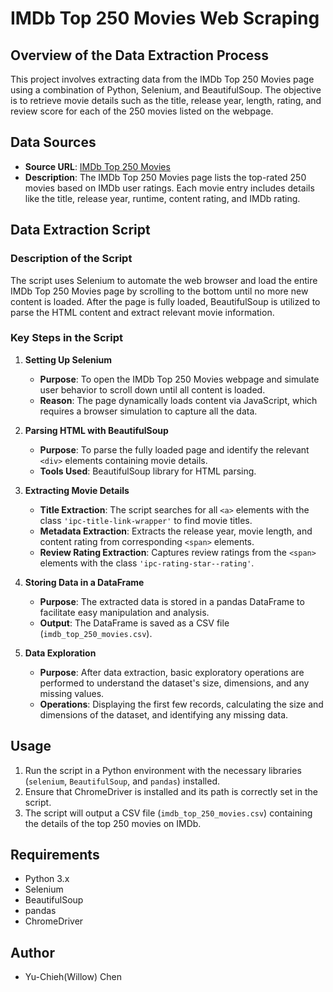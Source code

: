 # IMDb Top 250 Movies Web Scraping

## Overview of the Data Extraction Process
This project involves extracting data from the IMDb Top 250 Movies page using a combination of Python, Selenium, and BeautifulSoup. The objective is to retrieve movie details such as the title, release year, length, rating, and review score for each of the 250 movies listed on the webpage.

## Data Sources
- **Source URL**: [IMDb Top 250 Movies](https://www.imdb.com/chart/top/)
- **Description**: The IMDb Top 250 Movies page lists the top-rated 250 movies based on IMDb user ratings. Each movie entry includes details like the title, release year, runtime, content rating, and IMDb rating.

## Data Extraction Script

### Description of the Script
The script uses Selenium to automate the web browser and load the entire IMDb Top 250 Movies page by scrolling to the bottom until no more new content is loaded. After the page is fully loaded, BeautifulSoup is utilized to parse the HTML content and extract relevant movie information.

### Key Steps in the Script

1. **Setting Up Selenium**
   - **Purpose**: To open the IMDb Top 250 Movies webpage and simulate user behavior to scroll down until all content is loaded.
   - **Reason**: The page dynamically loads content via JavaScript, which requires a browser simulation to capture all the data.

2. **Parsing HTML with BeautifulSoup**
   - **Purpose**: To parse the fully loaded page and identify the relevant `<div>` elements containing movie details.
   - **Tools Used**: BeautifulSoup library for HTML parsing.

3. **Extracting Movie Details**
   - **Title Extraction**: The script searches for all `<a>` elements with the class `'ipc-title-link-wrapper'` to find movie titles.
   - **Metadata Extraction**: Extracts the release year, movie length, and content rating from corresponding `<span>` elements.
   - **Review Rating Extraction**: Captures review ratings from the `<span>` elements with the class `'ipc-rating-star--rating'`.

4. **Storing Data in a DataFrame**
   - **Purpose**: The extracted data is stored in a pandas DataFrame to facilitate easy manipulation and analysis.
   - **Output**: The DataFrame is saved as a CSV file (`imdb_top_250_movies.csv`).

5. **Data Exploration**
   - **Purpose**: After data extraction, basic exploratory operations are performed to understand the dataset's size, dimensions, and any missing values.
   - **Operations**: Displaying the first few records, calculating the size and dimensions of the dataset, and identifying any missing data.

## Usage

1. Run the script in a Python environment with the necessary libraries (`selenium`, `BeautifulSoup`, and `pandas`) installed.
2. Ensure that ChromeDriver is installed and its path is correctly set in the script.
3. The script will output a CSV file (`imdb_top_250_movies.csv`) containing the details of the top 250 movies on IMDb.

## Requirements
- Python 3.x
- Selenium
- BeautifulSoup
- pandas
- ChromeDriver 

## Author
- Yu-Chieh(Willow) Chen

